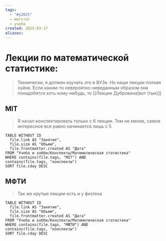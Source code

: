 ```yaml
---
tags:
  - "#y2025"
  - матстат
  - учеба
created: 2025-03-17
aliases:
---
```

# Лекции по математической статистике:
> Технически, я должен изучать это в ВУЗе. Но наши лекции полная хуйня. Если каким-то невероятно-неведанным образом они понадобятся хоть кому-нибудь, то [[Лекции Дубровина|вот (тык)]]

## MIT
> Я начал конспектировать только с 6 лекции. Тем не менее, самое интересное все равно начинается лишь с 5
```dataview
TABLE WITHOUT ID
  file.link AS "Занятие",
  file.size AS "Объем",
  file.frontmatter.created AS "Дата"
FROM "Учеба и хобби/Конспекты/Математическая статистика"
WHERE contains(file.tags, "MIT") AND
contains(file.tags, "конспекты")
SORT file.cday DESC
```

## МФТИ
> Так же крутые лекции есть и у физтеха
```dataview
TABLE WITHOUT ID
  file.link AS "Занятие",
  file.size AS "Объем",
  file.frontmatter.created AS "Дата"
FROM "Учеба и хобби/Конспекты/Математическая статистика"
WHERE contains(file.tags, "МФТИ") AND
contains(file.tags, "конспекты")
SORT file.cday DESC
```